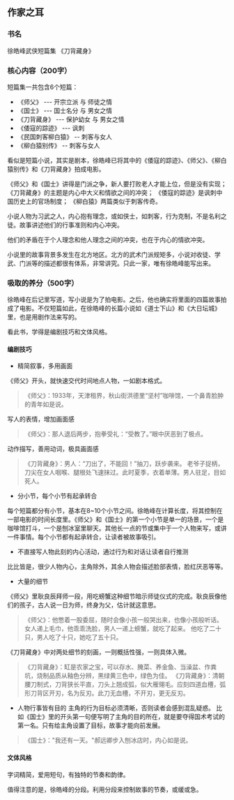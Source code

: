 ## 作家之耳

### 书名

徐皓峰武侠短篇集 《刀背藏身》

### 核心内容（200字）


短篇集一共包含6个短篇：
- 《师父》 --- 开宗立派 与 师徒之情
- 《国士》 --- 国士名分 与 男女之情
- 《刀背藏身》 --- 保护幼女 与 男女之情
- 《倭寇的踪迹》 --- 讽刺
- 《民国刺客柳白猿》  -- 刺客与女人
- 《柳白猿别传》 -- 刺客与女人

看似是短篇小说，其实是剧本，徐皓峰已将其中的《倭寇的踪迹》、《师父》、《柳白猿别传》和《刀背藏身》拍成电影。

《师父》和《国士》讲得是门派之争，新人要打败老人才能上位，但是没有实现；
《刀背藏身》的主题是内心中大义和情欲之间的冲突；
《倭寇的踪迹》是讽刺中国历史上的官场制度；
《柳白猿》两篇类似于刺客传奇。

小说人物为习武之人，内心抱有理念，或如侠士，如刺客，行为克制，不是名利之徒。故事讲述他们的行事准则和内心冲突。

他们的矛盾在于个人理念和他人理念之间的冲突，也在于内心的情欲冲突。

小说里的故事背景多发生在北方地区。北方的武术门派规矩多，小说对收徒、学武、门派等的描述都很有体系，非常讲究。只此一家，唯有徐皓峰能写出来。


### 吸取的养分（500字）

徐皓峰在后记里写道，写小说是为了拍电影。之后，他也确实将里面的四篇故事拍成了电影。不仅短篇如此，在徐皓峰的长篇小说如《道士下山》和《大日坛城》里，也是用剧作法来写的。

看此书，学得是编剧技巧和文体风格。

#### 编剧技巧
- 精简叙事，多用画面

《师父》开头，就快速交代时间地点人物，一如剧本格式。
> 《师父》：1933年，天津租界，秋山街洪德里“坚村”咖啡馆，一个鼻青脸肿的青年如是说。

写人的表情，增加画面感
> 《师父》：那人退后两步，抱拳受礼：“受教了。”眼中厌恶到了极点。

动作描写，善用动词，极具画面感
> 《刀背藏身》：男人：“刀出了，不能回！”抽刀，跃步袭来。
> 老爷子捉柄，刀尖在女人咽喉、腿根处飞速抹过。此时夏季，衣着单薄。男人驻足，目如死人。

- 分小节，每个小节有起承转合

每个短篇都分有小节，基本在8~10个小节之间。徐皓峰在计算长度，将其控制在一部电影的时间长度里。《师父》和《国士》的第一个小节是单一的场景，一个是咖啡馆打斗，一个是刨冰室里聊天。其他长一点的节或集中于一个人物来写，或讲一件事情。每个小节都有起承转合，让读者被故事吸引。

- 不直接写人物此刻的内心活动，通过行为和对话让读者自行推测

比比皆是，很少人物内心，主角除外，其余人物会描述脸部表情，脸红厌恶等等。

- 大量的细节

《师父》里耿良辰拜师一段，用吃螃蟹这种细节暗示师徒仪式的完成。耿良辰像他们的孩子，古人说一日为师，终身为父，估计就这意思。

> 《师父》：他憋着一股委屈，随时会像小孩一般哭出来，也像小孩般听话。女人递上毛巾，他乖乖洗脸，男人一递上螃蟹，就吃了起来。
> 他吃了二十只，男人吃了十只，她吃了五十只。

《刀背藏身》中对两处细节的刻画，一则概括性强，一则具体入微。
> 《刀背藏身》：缸是农家之宝，可以存水、腌菜、养金鱼、当澡盆、作粪坑，烧制品质从釉色分辨，黑绿黄三色中，绿色为佳。
> 《刀背藏身》：清朝腰刀制式，刀背狭长平直，刀头上翘成弧，似大雁翎毛。应刻四道血槽，弧形刀背区开刃，名为反刃。此刀无血槽，不开刃，更无反刃。

- 人物行事皆有目的
主角的行为目标必须清晰，否则读者会感到混乱疑惑。
比如《国士》里的开头第一句便写明了主角的目的所在，就是要夺得国术考试的第一名。只有给主角设置了目标，故事才能向前发展。

> 《国士》："我还有一天。"郝远卿步入刨冰店时，内心如是说。


#### 文体风格

字词精简，爱用短句，有独特的节奏和韵律。

值得注意的是，徐皓峰的分段。利用分段来控制故事的节奏，或缓或急。